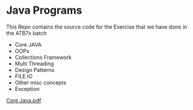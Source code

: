 # Java Programs

This Repo contains the source code for the
Exercise that we have done in the ATB7x batch

- Core JAVA
- OOPs
- Collections Framework
- Multi Threading
- Design Patterns
- FILE IO
- Other misc concepts
- Exception


[Core Java.pdf](https://github.com/user-attachments/files/16118466/Core.Java.pdf)


